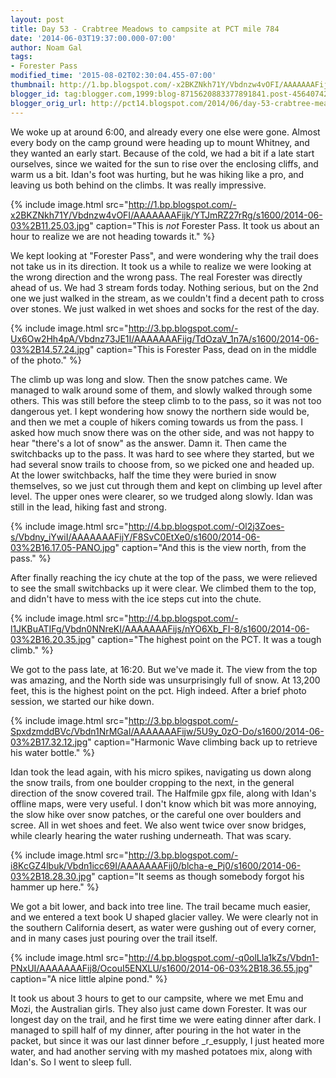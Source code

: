 ```yaml
---
layout: post
title: Day 53 - Crabtree Meadows to campsite at PCT mile 784
date: '2014-06-03T19:37:00.000-07:00'
author: Noam Gal
tags:
- Forester Pass
modified_time: '2015-08-02T02:30:04.455-07:00'
thumbnail: http://1.bp.blogspot.com/-x2BKZNkh71Y/Vbdnzw4vOFI/AAAAAAAFijk/YTJmRZ27rRg/s72-c/2014-06-03%2B11.25.03.jpg
blogger_id: tag:blogger.com,1999:blog-8715620883377891841.post-4564074225545228664
blogger_orig_url: http://pct14.blogspot.com/2014/06/day-53-crabtree-meadows-to-campsite-at.html
---
```


We woke up at around 6:00, and already every one else were gone. Almost every body on the camp ground were heading up to mount Whitney, and they wanted an early start. Because of the cold, we had a bit if a late start ourselves, since we waited for the sun to rise over the enclosing cliffs, and warm us a bit. Idan's foot was hurting, but he was hiking like a pro, and leaving us both behind on the climbs. It was really impressive.

{% include image.html src="http://1.bp.blogspot.com/-x2BKZNkh71Y/Vbdnzw4vOFI/AAAAAAAFijk/YTJmRZ27rRg/s1600/2014-06-03%2B11.25.03.jpg" caption="This is *not* Forester Pass. It took us about an hour to realize we are not heading towards it." %}

We kept looking at "Forester Pass", and were wondering why the trail does not take us in its direction. It took us a while to realize we were looking at the wrong direction and the wrong pass. The real Forester was directly ahead of us. We had 3 stream fords today. Nothing serious, but on the 2nd one we just walked in the stream, as we couldn't find a decent path to cross over stones. We just walked in wet shoes and socks for the rest of the day.

{% include image.html src="http://3.bp.blogspot.com/-Ux6Ow2Hh4pA/Vbdnz73JE1I/AAAAAAAFijg/TdOzaV_1n7A/s1600/2014-06-03%2B14.57.24.jpg" caption="This is Forester Pass, dead on in the middle of the photo." %}

The climb up was long and slow. Then the snow patches came. We managed to walk around some of them, and slowly walked through some others. This was still before the steep climb to to the pass, so it was not too dangerous yet. I kept wondering how snowy the northern side would be, and then we met a couple of hikers coming towards us from the pass. I asked how much snow there was on the other side, and was not happy to hear "there's a lot of snow" as the answer. Damn it. Then came the switchbacks up to the pass. It was hard to see where they started, but we had several snow trails to choose from, so we picked one and headed up. At the lower switchbacks, half the time they were buried in snow themselves, so we just cut through them and kept on climbing up level after level. The upper ones were clearer, so we trudged along slowly. Idan was still in the lead, hiking fast and strong.

{% include image.html src="http://4.bp.blogspot.com/-Ol2j3Zoes-s/Vbdny_iYwiI/AAAAAAAFijY/F8SvC0EtXe0/s1600/2014-06-03%2B16.17.05-PANO.jpg" caption="And this is the view north, from the pass." %}

After finally reaching the icy chute at the top of the pass, we were relieved to see the small switchbacks up it were clear. We climbed them to the top, and didn't have to mess with the ice steps cut into the chute.

{% include image.html src="http://4.bp.blogspot.com/-l1JKBuATIFg/Vbdn0NNreKI/AAAAAAAFijs/nYO6Xb_FI-8/s1600/2014-06-03%2B16.20.35.jpg" caption="The highest point on the PCT. It was a tough climb." %}

We got to the pass late, at 16:20. But we've made it. The view from the top was amazing, and the North side was unsurprisingly full of snow. At 13,200 feet, this is the highest point on the pct. High indeed. After a brief photo session, we started our hike down.

{% include image.html src="http://3.bp.blogspot.com/-SpxdzmddBVc/Vbdn1NrMGaI/AAAAAAAFijw/5U9y_0zO-Do/s1600/2014-06-03%2B17.32.12.jpg" caption="Harmonic Wave climbing back up to retrieve his water bottle." %}

Idan took the lead again, with his micro spikes, navigating us down along the snow trails, from one boulder cropping to the next, in the general direction of the snow covered trail. The Halfmile gpx file, along with Idan's offline maps, were very useful. I don't know which bit was more annoying, the slow hike over snow patches, or the careful one over boulders and scree. All in wet shoes and feet. We also went twice over snow bridges, while clearly hearing the water rushing underneath. That was scary.

{% include image.html src="http://3.bp.blogspot.com/-i8KcGZ4lbuk/Vbdn1icc69I/AAAAAAAFij0/blcha-e_Pj0/s1600/2014-06-03%2B18.28.30.jpg" caption="It seems as though somebody forgot his hammer up here." %}

We got a bit lower, and back into tree line. The trail became much easier, and we entered a text book U shaped glacier valley. We were clearly not in the southern California desert, as water were gushing out of every corner, and in many cases just pouring over the trail itself.

{% include image.html src="http://4.bp.blogspot.com/-q0olLla1kZs/Vbdn1-PNxUI/AAAAAAAFij8/OcouI5ENXLU/s1600/2014-06-03%2B18.36.55.jpg" caption="A nice little alpine pond." %}

It took us about 3 hours to get to our campsite, where we met Emu and Mozi, the Australian girls. They also just came down Forester. It was our longest day on the trail, and he first time we were eating dinner after dark. I managed to spill half of my dinner, after pouring in the hot water in the packet, but since it was our last dinner before _r_esupply, I just heated more water, and had another serving with my mashed potatoes mix, along with Idan's. So I went to sleep full.
